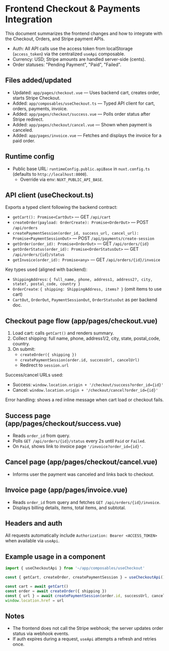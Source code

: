 # Frontend Checkout & Payments Integration

This document summarizes the frontend changes and how to integrate with the Checkout, Orders, and Stripe payment APIs.

- Auth: All API calls use the access token from localStorage (`access_token`) via the centralized `useApi` composable.
- Currency: USD; Stripe amounts are handled server-side (cents).
- Order statuses: "Pending Payment", "Paid", "Failed".

## Files added/updated

- Updated: `app/pages/checkout.vue` — Uses backend cart, creates order, starts Stripe Checkout.
- Added: `app/composables/useCheckout.ts` — Typed API client for cart, orders, payments, invoice.
- Added: `app/pages/checkout/success.vue` — Polls order status after Stripe redirect.
- Added: `app/pages/checkout/cancel.vue` — Shown when payment is canceled.
- Added: `app/pages/invoice.vue` — Fetches and displays the invoice for a paid order.

## Runtime config

- Public base URL: `runtimeConfig.public.apiBase` in `nuxt.config.ts` (defaults to `http://localhost:8000`).
  - Override via env: `NUXT_PUBLIC_API_BASE`.

## API client (useCheckout.ts)

Exports a typed client following the backend contract:

- `getCart(): Promise<CartOut>` — GET `/api/cart`
- `createOrder(payload: OrderCreate): Promise<OrderOut>` — POST `/api/orders`
- `createPaymentSession(order_id, success_url, cancel_url): Promise<PaymentSessionOut>` — POST `/api/payments/create-session`
- `getOrder(order_id): Promise<OrderOut>` — GET `/api/orders/{id}`
- `getOrderStatus(order_id): Promise<OrderStatusOut>` — GET `/api/orders/{id}/status`
- `getInvoice(order_id): Promise<any>` — GET `/api/orders/{id}/invoice`

Key types used (aligned with backend):

- `ShippingAddress`: `{ full_name, phone, address1, address2?, city, state?, postal_code, country }`
- `OrderCreate`: `{ shipping: ShippingAddress, items? }` (omit items to use cart)
- `CartOut`, `OrderOut`, `PaymentSessionOut`, `OrderStatusOut` as per backend doc.

## Checkout page flow (app/pages/checkout.vue)

1. Load cart: calls `getCart()` and renders summary.
2. Collect shipping: full name, phone, address1/2, city, state, postal_code, country.
3. On submit:
   - `createOrder({ shipping })`
   - `createPaymentSession(order.id, successUrl, cancelUrl)`
   - Redirect to `session.url`

Success/cancel URLs used:
- Success: `window.location.origin + '/checkout/success?order_id={id}'`
- Cancel: `window.location.origin + '/checkout/cancel?order_id={id}'`

Error handling: shows a red inline message when cart load or checkout fails.

## Success page (app/pages/checkout/success.vue)

- Reads `order_id` from query.
- Polls `GET /api/orders/{id}/status` every 2s until `Paid` or `Failed`.
- On `Paid`, shows link to invoice page `'/invoice?order_id={id}'`.

## Cancel page (app/pages/checkout/cancel.vue)

- Informs user the payment was canceled and links back to checkout.

## Invoice page (app/pages/invoice.vue)

- Reads `order_id` from query and fetches `GET /api/orders/{id}/invoice`.
- Displays billing details, items, total items, and subtotal.

## Headers and auth

All requests automatically include `Authorization: Bearer <ACCESS_TOKEN>` when available via `useApi`.

## Example usage in a component

```ts path=null start=null
import { useCheckoutApi } from '~/app/composables/useCheckout'

const { getCart, createOrder, createPaymentSession } = useCheckoutApi()

const cart = await getCart()
const order = await createOrder({ shipping })
const { url } = await createPaymentSession(order.id, successUrl, cancelUrl)
window.location.href = url
```

## Notes

- The frontend does not call the Stripe webhook; the server updates order status via webhook events.
- If auth expires during a request, `useApi` attempts a refresh and retries once.
